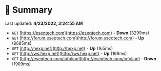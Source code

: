 # 📖 Summary
Last updated: **4/23/2022, 3:24:55 AM**

- `GET` [https://eseqtech.com](https://eseqtech.com) - **Down** (3299ms)
- `GET` [http://forum.eseqtech.com](http://forum.eseqtech.com) - **Up** (9685ms)
- `GET` [http://hexp.net](http://hexp.net) - **Up** (165ms)
- `GET` [http://ws.hexp.net](http://ws.hexp.net) - **Up** (169ms)
- `GET` [http://eseqtech.com/infoline](http://eseqtech.com/infoline) - **Down** (1909ms)
